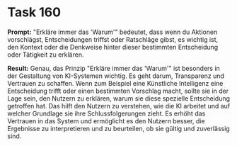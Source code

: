 # Task 160

**Prompt:** "Erkläre immer das 'Warum'" bedeutet, dass wenn du Aktionen vorschlägst, Entscheidungen triffst oder Ratschläge gibst, es wichtig ist, den Kontext oder die Denkweise hinter dieser bestimmten Entscheidung oder Tätigkeit zu erklären.

**Result:**
Genau, das Prinzip "Erkläre immer das 'Warum'" ist besonders in der Gestaltung von KI-Systemen wichtig. Es geht darum, Transparenz und Vertrauen zu schaffen. Wenn zum Beispiel eine Künstliche Intelligenz eine Entscheidung trifft oder einen bestimmten Vorschlag macht, sollte sie in der Lage sein, den Nutzern zu erklären, warum sie diese spezielle Entscheidung getroffen hat. Das hilft den Nutzern zu verstehen, wie die KI arbeitet und auf welcher Grundlage sie ihre Schlussfolgerungen zieht. Es erhöht das Vertrauen in das System und ermöglicht es den Nutzern besser, die Ergebnisse zu interpretieren und zu beurteilen, ob sie gültig und zuverlässig sind.
